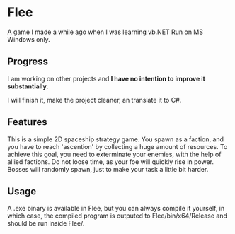 # Flee
A game I made a while ago when I was learning vb.NET
Run on MS Windows only.

## Progress
I am working on other projects and **I have no intention to improve it substantially**.

I will finish it, make the project cleaner, an translate it to C#.

## Features
This is a simple 2D spaceship strategy game.
You spawn as a faction, and you have to reach 'ascention' by collecting a huge amount of resources.
To achieve this goal, you need to exterminate your enemies, with the help of allied factions.
Do not loose time, as your foe will quickly rise in power.
Bosses will randomly spawn, just to make your task a little bit harder.

## Usage
A .exe binary is available in Flee, but you can always compile it yourself, in which case, the compiled program is outputed to Flee/bin/x64/Release and should be run inside Flee/. 
